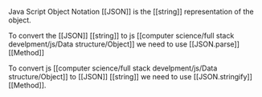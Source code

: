 Java Script Object Notation [[JSON]] is the [[string]] representation of the object.

To convert the [[JSON]] [[string]] to js [[computer science/full stack develpment/js/Data structure/Object]] we need to use [[JSON.parse]] [[Method]]

To convert js [[computer science/full stack develpment/js/Data structure/Object]] to [[JSON]] [[string]] we need to use [[JSON.stringify]] [[Method]].


